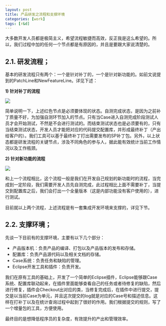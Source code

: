 ```yaml
---
layout: post
title: 产品研发之流程和支撑环境
categories: [work]
tags: [r&d]
---
```


大多数开发人员都是极简主义，希望流程敏捷而高效，反正我是这么希望的。所以，我们过程中加的任何一个节点都是有原因的，并且是要跟大家说清楚的。

## 2.1.	研发流程； ##
基本的研发流程只有两个：一个是针对补丁的，一个是针对新功能的。如前文说提到的PatchLine和NewFeatureLine。详见下述：

**1)	针对补丁的流程**

![](http://mattma2009.qiniudn.com/20140628onedrive/patch.jpg)
 
简单说明一下，上述红色节点是必须要体现的状态。自测完成状态，是因为之前补丁质量不好，为加强自测环节加入的节点。只有当Case进入自测完成阶段测试人员才会开始测试，不然是不会进行测试的。而结束测试状态也是必须要有的，只有当结束测试状态，开发人员才能把对应的代码提交配置库，并形成最终补丁（产出给客户的）。我们工具可以基于最终补丁打出需要发布的SP补丁包。另外，以上状态都是研发流程的关键节点，涉及不同角色的参与人，据此能有效统计当前工作情况以及工作瓶颈。

**2)	针对新功能的流程**

![](http://mattma2009.qiniudn.com/20140628onedrive/new.jpg)
 
和上一个流程相比，这个流程一般是我们在开发自己规划的新功能时的流程，当完成到一定阶段，我们需要开发人员先自测完成，此过程相比上面不需要补丁，当提交到配置库之后，我们会打出一个全量版本（这是内部功能没有客户使用的），进行测试。

目前就以上两个流程，上述流程是有一套集成开发环境来支撑的，详见下节。

## 2.2.	支撑环境； ##

先谈一下目前有的支撑环境，主要有以下几个部分：

- 产品版本机：负责产品的编译、打包以及产品版本的发布和存储。
- 配置库：负责产品源代码以及相关文档的存储。
- Case系统：负责任务和缺陷的管理。
- Eclipse开发工具和插件：负责开发。

我们在原有工具的基础上，开发了一个简单的Eclipse插件，Eclipse能够跟Case系统、配置库联动起来，在插件里面能够查看自己的任务或者待修复的缺陷，然后进行修复，插件会Checkout出对应的类，当修复完成后，在插件中进行提交，提交是以当前Case为单元，并且这次提交的log就是对应的Case号和描述信息。这样在打补丁以及在统计查询过程中起到了很好的作用。我们根据提交的规则，写了一个增量包的工具，方便使用。

最终目的是想降低程序员的复杂度，有效提升的产出和管理效率。



